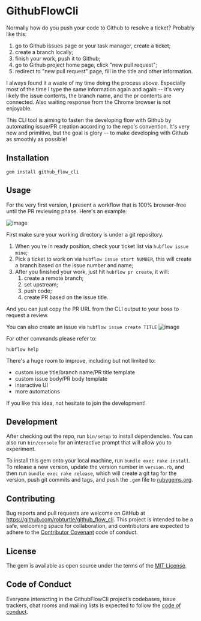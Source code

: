# GithubFlowCli

Normally how do you push your code to Github to resolve a ticket? Probably like this:

1. go to Github issues page or your task manager, create a ticket;
2. create a branch locally;
3. finish your work, push it to Github;
4. go to Github project home page, click "new pull request";
5. redirect to "new pull request" page, fill in the title and other information.

I always found it a waste of my time doing the process above. Especially most of the time I type the same information again and again -- it's very likely the issue contents, the branch name, and the pr contents are connected. Also waiting response from the Chrome browser is not enjoyable.

This CLI tool is aiming to fasten the developing flow with Github by automating issue/PR creation according to the repo's convention. It's very new and primitive, but the goal is glory -- to make developing with Github as smoothly as possible!

## Installation

```
gem install github_flow_cli
```

## Usage

For the very first version, I present a workflow that is 100% browser-free until the PR reviewing phase. Here's an example:

![image](https://user-images.githubusercontent.com/3524125/40894925-82156c58-6761-11e8-9f21-2d467426bd58.png)

First make sure your working directory is under a git repository.

1. When you're in ready position, check your ticket list via `hubflow issue mine`;
2. Pick a ticket to work on via `hubflow issue start NUMBER`, this will create a branch based on the issue number and name;
3. After you finished your work, just hit `hubflow pr create`, it will:
   1. create a remote branch; 
   2. set upstream;
   3. push code;
   4. create PR based on the issue title.
   
And you can just copy the PR URL from the CLI output to your boss to request a review.

You can also create an issue via `hubflow issue create TITLE`
![image](https://user-images.githubusercontent.com/3524125/40895228-ee1c56a4-6762-11e8-9e5f-5efc4f6b90f7.png)

For other commands please refer to:
```
hubflow help
```

There's a huge room to improve, including but not limited to:

- custom issue title/branch name/PR title template
- custom issue body/PR body template
- interactive UI
- more automations

If you like this idea, not hesitate to join the development!

## Development

After checking out the repo, run `bin/setup` to install dependencies. You can also run `bin/console` for an interactive prompt that will allow you to experiment.

To install this gem onto your local machine, run `bundle exec rake install`. To release a new version, update the version number in `version.rb`, and then run `bundle exec rake release`, which will create a git tag for the version, push git commits and tags, and push the `.gem` file to [rubygems.org](https://rubygems.org).

## Contributing

Bug reports and pull requests are welcome on GitHub at https://github.com/robturtle/github_flow_cli. This project is intended to be a safe, welcoming space for collaboration, and contributors are expected to adhere to the [Contributor Covenant](http://contributor-covenant.org) code of conduct.

## License

The gem is available as open source under the terms of the [MIT License](https://opensource.org/licenses/MIT).

## Code of Conduct

Everyone interacting in the GithubFlowCli project’s codebases, issue trackers, chat rooms and mailing lists is expected to follow the [code of conduct](https://github.com/robturtle/github_flow_cli/blob/master/CODE_OF_CONDUCT.md).
